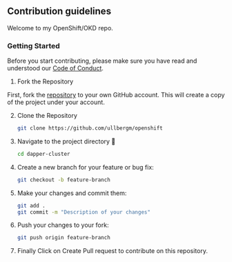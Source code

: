 ## Contribution guidelines

Welcome to my OpenShift/OKD repo.

### Getting Started

Before you start contributing, please make sure you have read and understood our [Code of Conduct](CODE_OF_CONDUCT.md).

1. Fork the Repository

First, fork the [repository](https://github.com/ullbergm/openshift) to your own GitHub account. This will create a copy of the project under your account.

2. Clone the Repository

    ```sh
    git clone https://github.com/ullbergm/openshift
    ```

3. Navigate to the project directory 📁

    ```sh
    cd dapper-cluster
    ```

4. Create a new branch for your feature or bug fix:

    ```sh
    git checkout -b feature-branch
    ```

5. Make your changes and commit them:

    ```sh
    git add .
    git commit -m "Description of your changes"
    ```

6. Push your changes to your fork:

    ```sh
    git push origin feature-branch
    ```

7. Finally Click on Create Pull request to contribute on this repository.
